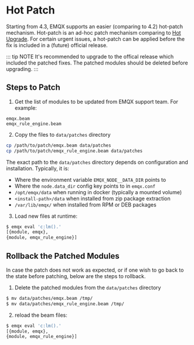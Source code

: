 # Hot Patch

Starting from 4.3, EMQX supports an easier (comparing to 4.2) hot-patch mechanism.
Hot-patch is an ad-hoc patch mechanism comparing to [Hot Upgrade](./relup.md#hot-upgrade-steps).
For certain urgent issues, a hot-patch can be applied before the fix is included in a (future) official release.

::: tip NOTE
It's recommended to upgrade to the offical release which included the patched fixes.
The patched modules should be deleted before upgrading.
:::

## Steps to Patch

1. Get the list of modules to be updated from EMQX support team. For example:

```
emqx.beam
emqx_rule_engine.beam
```

2. Copy the files to `data/patches` directory

```bash
cp /path/to/patch/emqx.beam data/patches
cp /path/to/patch/emqx_rule_engine.beam data/patches
```

The exact path to the `data/patches` directory depends on configuration and installation.
Typically, it is:

* Where the environment variable `EMQX_NODE__DATA_DIR` points to
* Where the `node.data_dir` config key points to in `emqx.conf`
* `/opt/emqx/data` when running in docker (typically a mounted volume)
* `<install-path>/data` when installed from zip package extraction
* `/var/lib/emqx/` when installed from RPM or DEB packages

3. Load new files at runtime:

```bash
$ emqx eval 'c:lm().'
[{module, emqx},
{module, emqx_rule_engine}]
```

## Rollback the Patched Modules

In case the patch does not work as expected, or if one wish to go back to the state before patching, below are the steps to rollback.

1. Delete the patched modules from the `data/patches` directory

```bash
$ mv data/patches/emqx.beam /tmp/
$ mv data/patches/emqx_rule_engine.beam /tmp/
```

2. reload the beam files:

```bash
$ emqx eval 'c:lm().'
[{module, emqx},
{module, emqx_rule_engine}]
```
